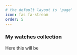 ```yaml
---
# the default layout is 'page'
icon: fas fa-stream
order: 5
---
```



<H3>My watches collection</H3>
Here this will be